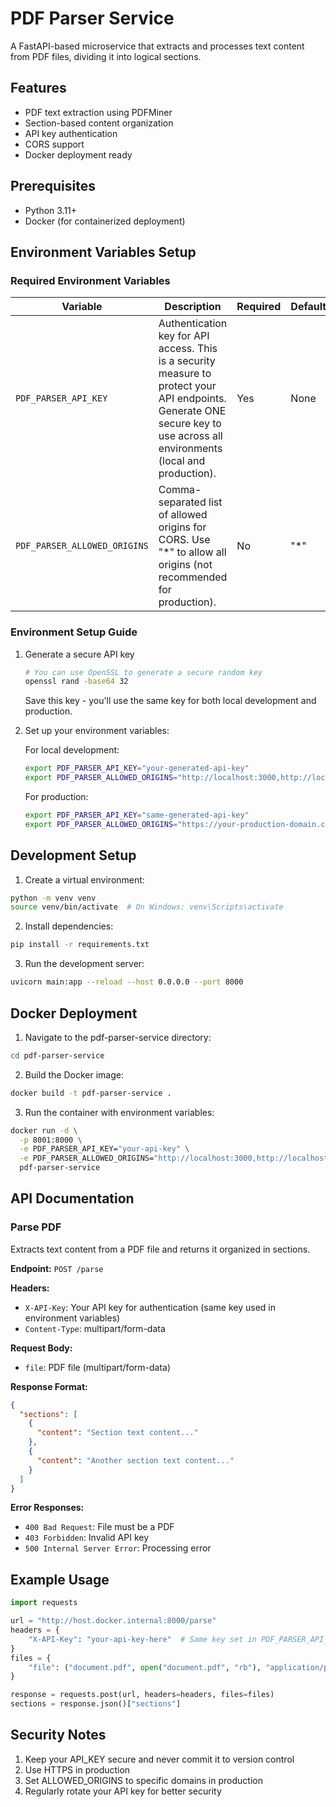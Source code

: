 # PDF Parser Service

A FastAPI-based microservice that extracts and processes text content from PDF files, dividing it into logical sections.

## Features

- PDF text extraction using PDFMiner
- Section-based content organization
- API key authentication
- CORS support
- Docker deployment ready

## Prerequisites

- Python 3.11+
- Docker (for containerized deployment)

## Environment Variables Setup

### Required Environment Variables

| Variable | Description | Required | Default |
|----------|-------------|----------|---------|
| `PDF_PARSER_API_KEY` | Authentication key for API access. This is a security measure to protect your API endpoints. Generate ONE secure key to use across all environments (local and production). | Yes | None |
| `PDF_PARSER_ALLOWED_ORIGINS` | Comma-separated list of allowed origins for CORS. Use "*" to allow all origins (not recommended for production). | No | "*" |

### Environment Setup Guide

1. Generate a secure API key
   ```bash
   # You can use OpenSSL to generate a secure random key
   openssl rand -base64 32
   ```
   Save this key - you'll use the same key for both local development and production.

2. Set up your environment variables:

   For local development:
   ```bash
   export PDF_PARSER_API_KEY="your-generated-api-key"
   export PDF_PARSER_ALLOWED_ORIGINS="http://localhost:3000,http://localhost:5173"
   ```

   For production:
   ```bash
   export PDF_PARSER_API_KEY="same-generated-api-key"
   export PDF_PARSER_ALLOWED_ORIGINS="https://your-production-domain.com"
   ```

## Development Setup

1. Create a virtual environment:
```bash
python -m venv venv
source venv/bin/activate  # On Windows: venv\Scripts\activate
```

2. Install dependencies:
```bash
pip install -r requirements.txt
```

3. Run the development server:
```bash
uvicorn main:app --reload --host 0.0.0.0 --port 8000
```

## Docker Deployment

1. Navigate to the pdf-parser-service directory:
```bash
cd pdf-parser-service
```

2. Build the Docker image:
```bash
docker build -t pdf-parser-service .
```

3. Run the container with environment variables:
```bash
docker run -d \
  -p 8001:8000 \
  -e PDF_PARSER_API_KEY="your-api-key" \
  -e PDF_PARSER_ALLOWED_ORIGINS="http://localhost:3000,http://localhost:5173" \
  pdf-parser-service
```

## API Documentation

### Parse PDF

Extracts text content from a PDF file and returns it organized in sections.

**Endpoint:** `POST /parse`

**Headers:**
- `X-API-Key`: Your API key for authentication (same key used in environment variables)
- `Content-Type`: multipart/form-data

**Request Body:**
- `file`: PDF file (multipart/form-data)

**Response Format:**
```json
{
  "sections": [
    {
      "content": "Section text content..."
    },
    {
      "content": "Another section text content..."
    }
  ]
}
```

**Error Responses:**
- `400 Bad Request`: File must be a PDF
- `403 Forbidden`: Invalid API key
- `500 Internal Server Error`: Processing error

## Example Usage

```python
import requests

url = "http://host.docker.internal:8000/parse"
headers = {
    "X-API-Key": "your-api-key-here"  # Same key set in PDF_PARSER_API_KEY environment variable
}
files = {
    "file": ("document.pdf", open("document.pdf", "rb"), "application/pdf")
}

response = requests.post(url, headers=headers, files=files)
sections = response.json()["sections"]
```

## Security Notes

1. Keep your API_KEY secure and never commit it to version control
2. Use HTTPS in production
3. Set ALLOWED_ORIGINS to specific domains in production
4. Regularly rotate your API key for better security
